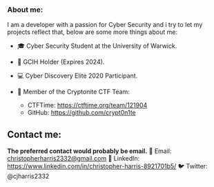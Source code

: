 ### About me:

I am a developer with a passion for Cyber Security and i try to let my projects reflect that, below are some more things about me:

- 🎓 Cyber Security Student at the University of Warwick.
- 📜 GCIH Holder (Expires 2024).
- 💻 Cyber Discovery Elite 2020 Participant.

- 🚩 Member of the Cryptonite CTF Team:
    - CTFTime: https://ctftime.org/team/121904
    - GitHub:  https://github.com/crypt0n1te
    
## Contact me:
**The preferred contact would probably be email.**
📧 Email: christopherharris2332@gmail.com
💼 LinkedIn: https://www.linkedin.com/in/christopher-harris-8921701b5/
🐦 Twitter:  @cjharris2332
